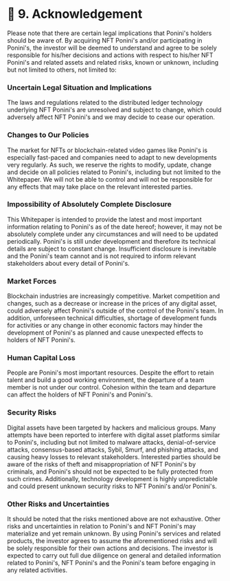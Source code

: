 # 📃 9. Acknowledgement



Please note that there are certain legal implications that Ponini's holders should be aware of. By acquiring NFT Ponini's and/or participating in Ponini's, the investor will be deemed to understand and agree to be solely responsible for his/her decisions and actions with respect to his/her NFT Ponini's and related assets and related risks, known or unknown, including but not limited to others, not limited to:&#x20;



### **Uncertain Legal Situation and Implications**&#x20;

The laws and regulations related to the distributed ledger technology underlying NFT Ponini's are unresolved and subject to change, which could adversely affect NFT Ponini's and we may decide to cease our operation.&#x20;

### **Changes to Our Policies**&#x20;

The market for NFTs or blockchain-related video games like Ponini's is especially fast-paced and companies need to adapt to new developments very regularly. As such, we reserve the rights to modify, update, change and decide on all policies related to Ponini's, including but not limited to the Whitepaper. We will not be able to control and will not be responsible for any effects that may take place on the relevant interested parties.&#x20;

### **Impossibility of Absolutely Complete Disclosure**&#x20;

This Whitepaper is intended to provide the latest and most important information relating to Ponini's as of the date hereof; however, it may not be absolutely complete under any circumstances and will need to be updated periodically. Ponini's is still under development and therefore its technical details are subject to constant change. Insufficient disclosure is inevitable and the Ponini's team cannot and is not required to inform relevant stakeholders about every detail of Ponini's.&#x20;

### **Market Forces**&#x20;

Blockchain industries are increasingly competitive. Market competition and changes, such as a decrease or increase in the prices of any digital asset, could adversely affect Ponini's outside of the control of the Ponini's team. In addition, unforeseen technical difficulties, shortage of development funds for activities or any change in other economic factors may hinder the development of Ponini's as planned and cause unexpected effects to holders of NFT Ponini's.&#x20;

### **Human Capital Loss**

People are Ponini's most important resources. Despite the effort to retain talent and build a good working environment, the departure of a team member is not under our control. Cohesion within the team and departure can affect the holders of NFT Ponini's and Ponini's.&#x20;

### **Security Risks**&#x20;

Digital assets have been targeted by hackers and malicious groups. Many attempts have been reported to interfere with digital asset platforms similar to Ponini's, including but not limited to malware attacks, denial-of-service attacks, consensus-based attacks, Sybil, Smurf, and phishing attacks, and causing heavy losses to relevant stakeholders. Interested parties should be aware of the risks of theft and misappropriation of NFT Ponini's by criminals, and Ponini's should not be expected to be fully protected from such crimes. Additionally, technology development is highly unpredictable and could present unknown security risks to NFT Ponini's and/or Ponini's.&#x20;

### **Other Risks and Uncertainties**&#x20;

It should be noted that the risks mentioned above are not exhaustive. Other risks and uncertainties in relation to Ponini's and NFT Ponini's may materialize and yet remain unknown. By using Ponini's services and related products, the investor agrees to assume the aforementioned risks and will be solely responsible for their own actions and decisions. The investor is expected to carry out full due diligence on general and detailed information related to Ponini's, NFT Ponini's and the Ponini's team before engaging in any related activities.
